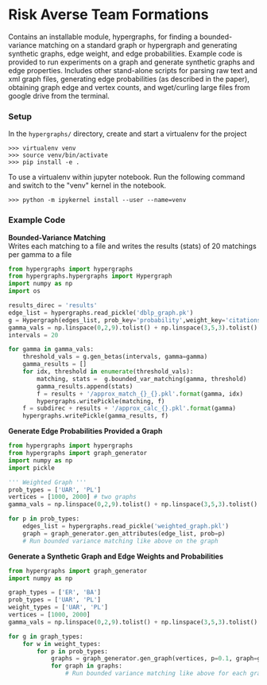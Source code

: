 # Risk Averse Team Formations 
Contains an installable module, hypergraphs, for finding a bounded-variance matching on a standard graph or hypergraph and generating synthetic graphs, edge weight, and edge probabilities. Example code is provided to run experiments on a graph and generate synthetic graphs and edge properties. Includes other stand-alone scripts for parsing raw text and xml graph files, generating edge probabilities (as described in the paper), obtaining graph edge and vertex counts, and
wget/curling large files from google drive from the terminal.

### Setup 
In the `hypergraphs/` directory, create and start a virtualenv for the project 
```shell
>>> virtualenv venv
>>> source venv/bin/activate
>>> pip install -e . 
```
To use a virtualenv within jupyter notebook. Run the following command and switch to the "venv" kernel in the notebook. 
```shell 
>>> python -m ipykernel install --user --name=venv
```

### Example Code 
**Bounded-Variance Matching**  
Writes each matching to a file and writes the results (stats) of 20 matchings per gamma to a file 
```python 
from hypergraphs import hypergraphs
from hypergraphs.hypergraphs import Hypergraph
import numpy as np
import os

results_direc = 'results'
edge_list = hypergraphs.read_pickle('dblp_graph.pk')
g = Hypergraph(edges_list, prob_key='probability',weight_key='citations')
gamma_vals = np.linspace(0,2,9).tolist() + np.linspace(3,5,3).tolist()
intervals = 20

for gamma in gamma_vals:
    threshold_vals = g.gen_betas(intervals, gamma=gamma)
    gamma_results = []
    for idx, threshold in enumerate(threshold_vals):
        matching, stats =  g.bounded_var_matching(gamma, threshold)
        gamma_results.append(stats)
        f = results + '/approx_match_{}_{}.pkl'.format(gamma, idx)
        hypergraphs.writePickle(matching, f)
    f = subdirec + results + '/approx_calc_{}.pkl'.format(gamma)
    hypergraphs.writePickle(gamma_results, f)
```

**Generate Edge Probabilities Provided a Graph**
```python 
from hypergraphs import hypergraphs
from hypergraphs import graph_generator 
import numpy as np 
import pickle 

''' Weighted Graph '''
prob_types = ['UAR', 'PL']
vertices = [1000, 2000] # two graphs 
gamma_vals = np.linspace(0,2,9).tolist() + np.linspace(3,5,3).tolist() 

for p in prob_types:
    edges_list = hypergraphs.read_pickle('weighted_graph.pkl')
	graph = graph_generator.gen_attributes(edge_list, prob=p)
	# Run bounded variance matching like above on the graph 
```

**Generate a Synthetic Graph and Edge Weights and Probabilities**
```python 
from hypergraphs import graph_generator
import numpy as np 

graph_types = ['ER', 'BA']
prob_types = ['UAR', 'PL']
weight_types = ['UAR', 'PL']
vertices = [1000, 2000]
gamma_vals = np.linspace(0,2,9).tolist() + np.linspace(3,5,3).tolist() 

for g in graph_types:
    for w in weight_types:
        for p in prob_types:
            graphs = graph_generator.gen_graph(vertices, p=0.1, graph=g, prob=p, weight=w)
            for graph in graphs:
                # Run bounded variance matching like above for each graph
```
